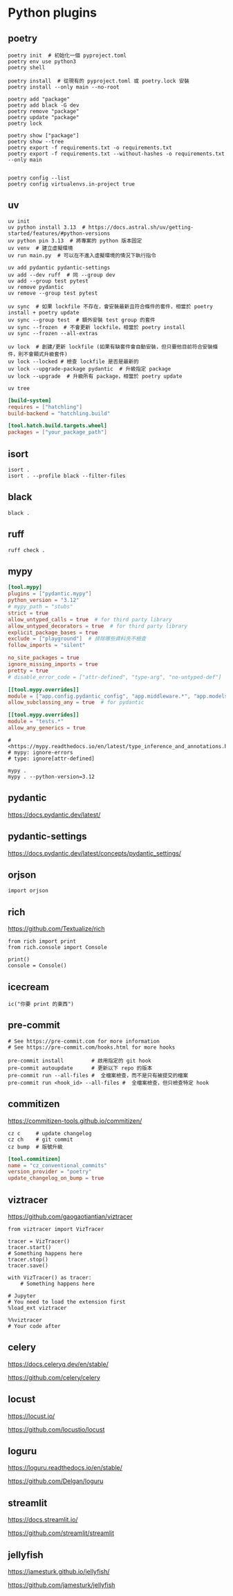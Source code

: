 # Python plugins

## poetry

```bash,icon=.devicon-bash-plain
poetry init  # 初始化一個 pyproject.toml
poetry env use python3
poetry shell

poetry install  # 從現有的 pyproject.toml 或 poetry.lock 安裝
poetry install --only main --no-root

poetry add "package"
poetry add black -G dev
poetry remove "package"
poetry update "package"
poetry lock

poetry show ["package"]
poetry show --tree
poetry export -f requirements.txt -o requirements.txt
poetry export -f requirements.txt --without-hashes -o requirements.txt --only main


poetry config --list
poetry config virtualenvs.in-project true
```

## uv

```bash,icon=.devicon-bash-plain
uv init
uv python install 3.13  # https://docs.astral.sh/uv/getting-started/features/#python-versions
uv python pin 3.13  # 將專案的 python 版本固定
uv venv  # 建立虛擬環境
uv run main.py  # 可以在不進入虛擬環境的情況下執行指令

uv add pydantic pydantic-settings
uv add --dev ruff  # 同 --group dev
uv add --group test pytest
uv remove pydantic
uv remove --group test pytest

uv sync  # 如果 lockfile 不存在，會安裝最新且符合條件的套件，相當於 poetry install + poetry update
uv sync --group test  # 額外安裝 test group 的套件
uv sync --frozen  # 不會更新 lockfile，相當於 poetry install
uv sync --frozen --all-extras

uv lock  # 創建/更新 lockfile (如果有缺套件會自動安裝，但只要他目前符合安裝條件，則不會顯式升級套件)
uv lock --locked # 檢查 lockfile 是否是最新的
uv lock --upgrade-package pydantic  # 升級指定 package
uv lock --upgrade  # 升級所有 package，相當於 poetry update

uv tree
```

```toml
[build-system]
requires = ["hatchling"]
build-backend = "hatchling.build"

[tool.hatch.build.targets.wheel]
packages = ["your_package_path"]
```

## isort

```bash,icon=.devicon-bash-plain
isort .
isort . --profile black --filter-files
```

## black

```bash,icon=.devicon-bash-plain
black .
```

## ruff

```bash,icon=.devicon-bash-plain
ruff check .
```

## mypy

```toml
[tool.mypy]
plugins = ["pydantic.mypy"]
python_version = "3.12"
# mypy_path = "stubs"
strict = true
allow_untyped_calls = true  # for third party library
allow_untyped_decorators = true  # for third party library
explicit_package_bases = true
exclude = ["playground"]  # 排除哪些資料夾不檢查
follow_imports = "silent"

no_site_packages = true
ignore_missing_imports = true
pretty = true
# disable_error_code = ["attr-defined", "type-arg", "no-untyped-def"]

[[tool.mypy.overrides]]
module = ["app.config.pydantic_config", "app.middleware.*", "app.models._settings_model"]
allow_subclassing_any = true  # for pydantic

[[tool.mypy.overrides]]
module = "tests.*"
allow_any_generics = true
```

```python,icon=.devicon-python-plain
# <https://mypy.readthedocs.io/en/latest/type_inference_and_annotations.html>
# mypy: ignore-errors
# type: ignore[attr-defined]
```

```bash,icon=.devicon-bash-plain
mypy .
mypy . --python-version=3.12
```

## pydantic

<https://docs.pydantic.dev/latest/>

## pydantic-settings

<https://docs.pydantic.dev/latest/concepts/pydantic_settings/>

## orjson

```python,icon=.devicon-python-plain
import orjson
```

## rich

<https://github.com/Textualize/rich>

```python,icon=.devicon-python-plain
from rich import print
from rich.console import Console

print()
console = Console()
```

## icecream

```python,icon=.devicon-python-plain
ic("你要 print 的東西")
```

## pre-commit

```bash,icon=.devicon-bash-plain
# See https://pre-commit.com for more information
# See https://pre-commit.com/hooks.html for more hooks

pre-commit install         # 啟用指定的 git hook
pre-commit autoupdate      # 更新以下 repo 的版本
pre-commit run --all-files #  全檔案檢查，而不是只有被提交的檔案
pre-commit run <hook_id> --all-files #  全檔案檢查，但只檢查特定 hook
```

## commitizen

<https://commitizen-tools.github.io/commitizen/>

```bash,icon=.devicon-bash-plain
cz c     # update changelog
cz ch    # git commit
cz bump  # 版號升級
```

```toml
[tool.commitizen]
name = "cz_conventional_commits"
version_provider = "poetry"
update_changelog_on_bump = true
```

## viztracer

<https://github.com/gaogaotiantian/viztracer>

```python,icon=.devicon-python-plain
from viztracer import VizTracer

tracer = VizTracer()
tracer.start()
# Something happens here
tracer.stop()
tracer.save()

with VizTracer() as tracer:
    # Something happens here

# Jupyter
# You need to load the extension first
%load_ext viztracer

%%viztracer
# Your code after
```

## celery

<https://docs.celeryq.dev/en/stable/>

<https://github.com/celery/celery>

## locust

<https://locust.io/>

<https://github.com/locustio/locust>

## loguru

<https://loguru.readthedocs.io/en/stable/>

<https://github.com/Delgan/loguru>

## streamlit

<https://docs.streamlit.io/>

<https://github.com/streamlit/streamlit>

## jellyfish

<https://jamesturk.github.io/jellyfish/>

<https://github.com/jamesturk/jellyfish>
